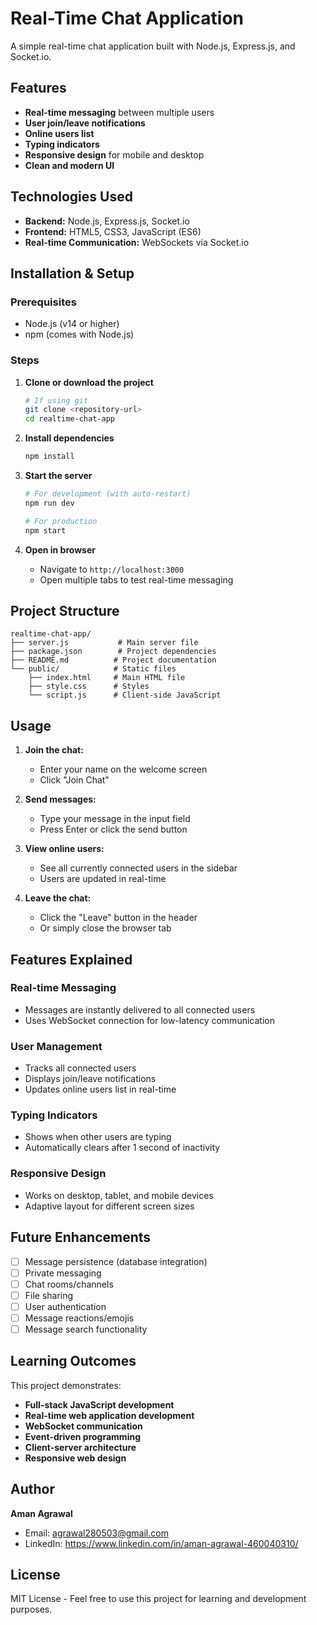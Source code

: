 # Real-Time Chat Application

A simple real-time chat application built with Node.js, Express.js, and Socket.io.

## Features

- **Real-time messaging** between multiple users
- **User join/leave notifications**
- **Online users list**
- **Typing indicators**
- **Responsive design** for mobile and desktop
- **Clean and modern UI**

## Technologies Used

- **Backend:** Node.js, Express.js, Socket.io
- **Frontend:** HTML5, CSS3, JavaScript (ES6)
- **Real-time Communication:** WebSockets via Socket.io

## Installation & Setup

### Prerequisites
- Node.js (v14 or higher)
- npm (comes with Node.js)

### Steps

1. **Clone or download the project**
   ```bash
   # If using git
   git clone <repository-url>
   cd realtime-chat-app
   ```

2. **Install dependencies**
   ```bash
   npm install
   ```

3. **Start the server**
   ```bash
   # For development (with auto-restart)
   npm run dev

   # For production
   npm start
   ```

4. **Open in browser**
   - Navigate to `http://localhost:3000`
   - Open multiple tabs to test real-time messaging

## Project Structure

```
realtime-chat-app/
├── server.js           # Main server file
├── package.json        # Project dependencies
├── README.md          # Project documentation
└── public/            # Static files
    ├── index.html     # Main HTML file
    ├── style.css      # Styles
    └── script.js      # Client-side JavaScript
```

## Usage

1. **Join the chat:**
   - Enter your name on the welcome screen
   - Click "Join Chat"

2. **Send messages:**
   - Type your message in the input field
   - Press Enter or click the send button

3. **View online users:**
   - See all currently connected users in the sidebar
   - Users are updated in real-time

4. **Leave the chat:**
   - Click the "Leave" button in the header
   - Or simply close the browser tab

## Features Explained

### Real-time Messaging
- Messages are instantly delivered to all connected users
- Uses WebSocket connection for low-latency communication

### User Management
- Tracks all connected users
- Displays join/leave notifications
- Updates online users list in real-time

### Typing Indicators
- Shows when other users are typing
- Automatically clears after 1 second of inactivity

### Responsive Design
- Works on desktop, tablet, and mobile devices
- Adaptive layout for different screen sizes

## Future Enhancements

- [ ] Message persistence (database integration)
- [ ] Private messaging
- [ ] Chat rooms/channels
- [ ] File sharing
- [ ] User authentication
- [ ] Message reactions/emojis
- [ ] Message search functionality

## Learning Outcomes

This project demonstrates:
- **Full-stack JavaScript development**
- **Real-time web application development**
- **WebSocket communication**
- **Event-driven programming**
- **Client-server architecture**
- **Responsive web design**

## Author

**Aman Agrawal**
- Email: agrawal280503@gmail.com
- LinkedIn: https://www.linkedin.com/in/aman-agrawal-460040310/

## License

MIT License - Feel free to use this project for learning and development purposes.

